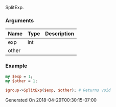 SplitExp.
### Arguments
**Name**|**Type**|**Description**
:---|:---|:---
exp|int|
other||

### Example

```perl
my $exp = 1;
my $other = 1;

$group->SplitExp($exp, $other); # Returns void
```


Generated On 2018-04-29T00:30:15-07:00